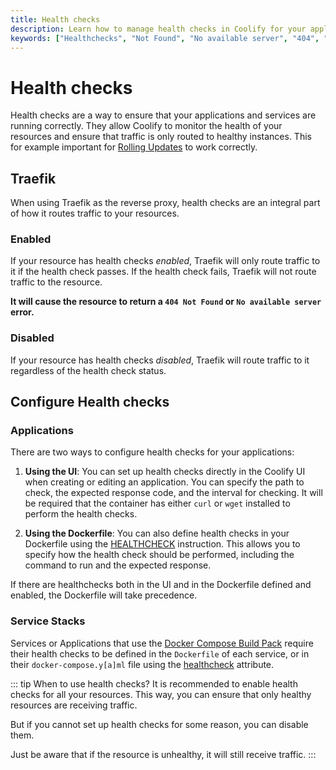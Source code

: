 ```yaml
---
title: Health checks
description: Learn how to manage health checks in Coolify for your applications and services.
keywords: ["Healthchecks", "Not Found", "No available server", "404", "503"]
---
```


# Health checks

Health checks are a way to ensure that your applications and services are running correctly. They allow Coolify to monitor the health of your resources and ensure that traffic is only routed to healthy instances. This for example important for [Rolling Updates](/knowledge-base/rolling-updates) to work correctly.

## Traefik

When using Traefik as the reverse proxy, health checks are an integral part of how it routes traffic to your resources.

### Enabled

If your resource has health checks _enabled_, Traefik will only route traffic to it if the health check passes. If the health check fails, Traefik will not route traffic to the resource.

**It will cause the resource to return a `404 Not Found` or `No available server` error.**

### Disabled

If your resource has health checks _disabled_, Traefik will route traffic to it regardless of the health check status.

## Configure Health checks

### Applications

There are two ways to configure health checks for your applications:

1. **Using the UI**: You can set up health checks directly in the Coolify UI when creating or editing an application. You can specify the path to check, the expected response code, and the interval for checking. It will be required that the container has either `curl` or `wget` installed to perform the health checks.

2. **Using the Dockerfile**: You can also define health checks in your Dockerfile using the [HEALTHCHECK](https://docs.docker.com/reference/dockerfile/#healthcheck) instruction. This allows you to specify how the health check should be performed, including the command to run and the expected response.

If there are healthchecks both in the UI and in the Dockerfile defined and enabled, the Dockerfile will take precedence.

### Service Stacks

Services or Applications that use the [Docker Compose Build Pack](/builds/packs/docker-compose) require their health checks to be defined in the `Dockerfile` of each service, or in their `docker-compose.y[a]ml` file using the [healthcheck](https://docs.docker.com/reference/compose-file/services/#healthcheck) attribute.

::: tip When to use health checks?
It is recommended to enable health checks for all your resources. This way, you can ensure that only healthy resources are receiving traffic.

But if you cannot set up health checks for some reason, you can disable them.

Just be aware that if the resource is unhealthy, it will still receive traffic.
:::
